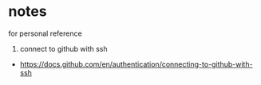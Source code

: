 # notes
for personal reference

1. connect to github with ssh
* https://docs.github.com/en/authentication/connecting-to-github-with-ssh
